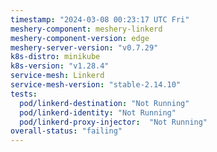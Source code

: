```yaml
---
timestamp: "2024-03-08 00:23:17 UTC Fri"
meshery-component: meshery-linkerd
meshery-component-version: edge
meshery-server-version: "v0.7.29"
k8s-distro: minikube
k8s-version: "v1.28.4"
service-mesh: Linkerd
service-mesh-version: "stable-2.14.10"
tests:
  pod/linkerd-destination: "Not Running"
  pod/linkerd-identity: "Not Running"
  pod/linkerd-proxy-injector:  "Not Running"
overall-status: "failing"
---
```

